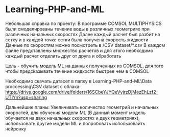 # Learning-PHP-and-ML
Небольшая справка по проекту:
В программе COMSOL MULTIPHYSICS были смоделированы течение воды в различных геометриях при различных начальных скоростях
Далее каждый расчет был разбит на сетку и в каждой точке сетки была получена скорость жидкости
Данные по скоростям можно посмотреть в /CSV dataset/*.csv
В каждом файле представлены множество расчетов и для этого необходимо каждый расчет отделить друг от друга и обработать

Цель - обучить модель ML на данных полученных из COMSOL, для того чтобы предсказывать течение жидкости быстрее чем в COMSOL

Необходимо скачать датасет в папку в Learning-PHP-and-ML\Data proccessing\CSV dataset с облака:
https://drive.google.com/drive/folders/16SCbeYJYQeVyjrzDjMezEhLzf2-UTIYn?usp=sharing

Дальнейшие планы:
Увеличивать количество геометрий и начальных скоростей, для обучения модели ML (В данный момент модель обучается на двух начальных скоростях и двух геометриях), использовать другие модели ML и попробовать использовайть нейронку
